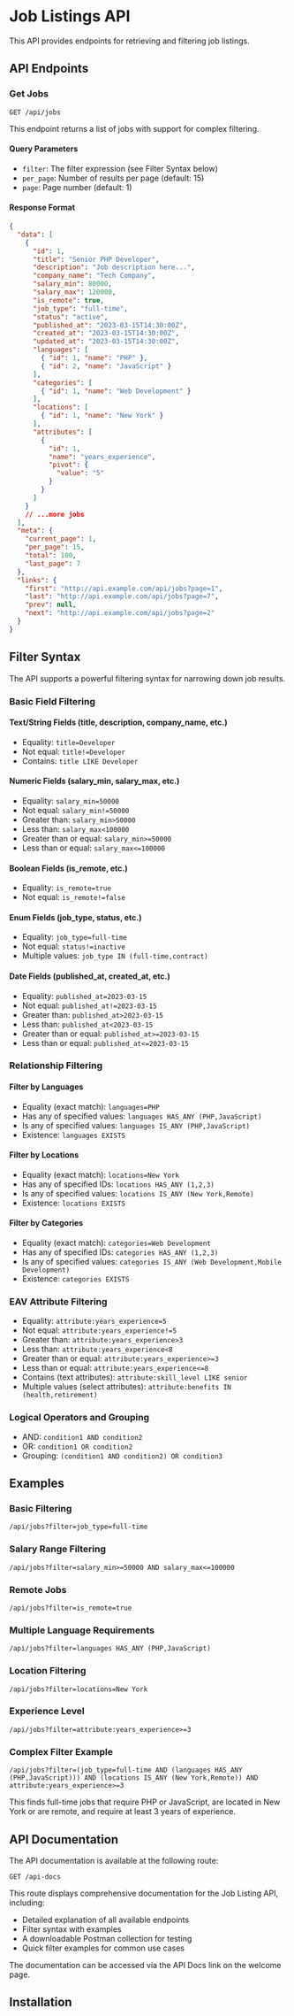 
# Job Listings API

This API provides endpoints for retrieving and filtering job listings.

## API Endpoints

### Get Jobs

```
GET /api/jobs
```

This endpoint returns a list of jobs with support for complex filtering.

#### Query Parameters

- `filter`: The filter expression (see Filter Syntax below)
- `per_page`: Number of results per page (default: 15)
- `page`: Page number (default: 1)

#### Response Format

```json
{
  "data": [
    {
      "id": 1,
      "title": "Senior PHP Developer",
      "description": "Job description here...",
      "company_name": "Tech Company",
      "salary_min": 80000,
      "salary_max": 120000,
      "is_remote": true,
      "job_type": "full-time",
      "status": "active",
      "published_at": "2023-03-15T14:30:00Z",
      "created_at": "2023-03-15T14:30:00Z",
      "updated_at": "2023-03-15T14:30:00Z",
      "languages": [
        { "id": 1, "name": "PHP" },
        { "id": 2, "name": "JavaScript" }
      ],
      "categories": [
        { "id": 1, "name": "Web Development" }
      ],
      "locations": [
        { "id": 1, "name": "New York" }
      ],
      "attributes": [
        { 
          "id": 1, 
          "name": "years_experience", 
          "pivot": {
            "value": "5"
          }
        }
      ]
    }
    // ...more jobs
  ],
  "meta": {
    "current_page": 1,
    "per_page": 15,
    "total": 100,
    "last_page": 7
  },
  "links": {
    "first": "http://api.example.com/api/jobs?page=1",
    "last": "http://api.example.com/api/jobs?page=7",
    "prev": null,
    "next": "http://api.example.com/api/jobs?page=2"
  }
}
```

## Filter Syntax

The API supports a powerful filtering syntax for narrowing down job results.

### Basic Field Filtering

#### Text/String Fields (title, description, company_name, etc.)

- Equality: `title=Developer`
- Not equal: `title!=Developer`
- Contains: `title LIKE Developer`

#### Numeric Fields (salary_min, salary_max, etc.)

- Equality: `salary_min=50000`
- Not equal: `salary_min!=50000`
- Greater than: `salary_min>50000`
- Less than: `salary_max<100000`
- Greater than or equal: `salary_min>=50000`
- Less than or equal: `salary_max<=100000`

#### Boolean Fields (is_remote, etc.)

- Equality: `is_remote=true`
- Not equal: `is_remote!=false`

#### Enum Fields (job_type, status, etc.)

- Equality: `job_type=full-time`
- Not equal: `status!=inactive`
- Multiple values: `job_type IN (full-time,contract)`

#### Date Fields (published_at, created_at, etc.)

- Equality: `published_at=2023-03-15`
- Not equal: `published_at!=2023-03-15`
- Greater than: `published_at>2023-03-15`
- Less than: `published_at<2023-03-15`
- Greater than or equal: `published_at>=2023-03-15`
- Less than or equal: `published_at<=2023-03-15`

### Relationship Filtering

#### Filter by Languages

- Equality (exact match): `languages=PHP`
- Has any of specified values: `languages HAS_ANY (PHP,JavaScript)`
- Is any of specified values: `languages IS_ANY (PHP,JavaScript)`
- Existence: `languages EXISTS`

#### Filter by Locations

- Equality (exact match): `locations=New York`
- Has any of specified IDs: `locations HAS_ANY (1,2,3)`
- Is any of specified values: `locations IS_ANY (New York,Remote)`
- Existence: `locations EXISTS`

#### Filter by Categories

- Equality (exact match): `categories=Web Development`
- Has any of specified IDs: `categories HAS_ANY (1,2,3)`
- Is any of specified values: `categories IS_ANY (Web Development,Mobile Development)`
- Existence: `categories EXISTS`

### EAV Attribute Filtering

- Equality: `attribute:years_experience=5`
- Not equal: `attribute:years_experience!=5`
- Greater than: `attribute:years_experience>3`
- Less than: `attribute:years_experience<8`
- Greater than or equal: `attribute:years_experience>=3`
- Less than or equal: `attribute:years_experience<=8`
- Contains (text attributes): `attribute:skill_level LIKE senior`
- Multiple values (select attributes): `attribute:benefits IN (health,retirement)`

### Logical Operators and Grouping

- AND: `condition1 AND condition2`
- OR: `condition1 OR condition2`
- Grouping: `(condition1 AND condition2) OR condition3`

## Examples

### Basic Filtering

```
/api/jobs?filter=job_type=full-time
```

### Salary Range Filtering

```
/api/jobs?filter=salary_min>=50000 AND salary_max<=100000
```

### Remote Jobs

```
/api/jobs?filter=is_remote=true
```

### Multiple Language Requirements

```
/api/jobs?filter=languages HAS_ANY (PHP,JavaScript)
```

### Location Filtering

```
/api/jobs?filter=locations=New York
```

### Experience Level

```
/api/jobs?filter=attribute:years_experience>=3
```

### Complex Filter Example

```
/api/jobs?filter=(job_type=full-time AND (languages HAS_ANY (PHP,JavaScript))) AND (locations IS_ANY (New York,Remote)) AND attribute:years_experience>=3
```

This finds full-time jobs that require PHP or JavaScript, are located in New York or are remote, and require at least 3 years of experience.

## API Documentation

The API documentation is available at the following route:

```
GET /api-docs
```

This route displays comprehensive documentation for the Job Listing API, including:

- Detailed explanation of all available endpoints
- Filter syntax with examples
- A downloadable Postman collection for testing
- Quick filter examples for common use cases

The documentation can be accessed via the API Docs link on the welcome page.

## Installation

